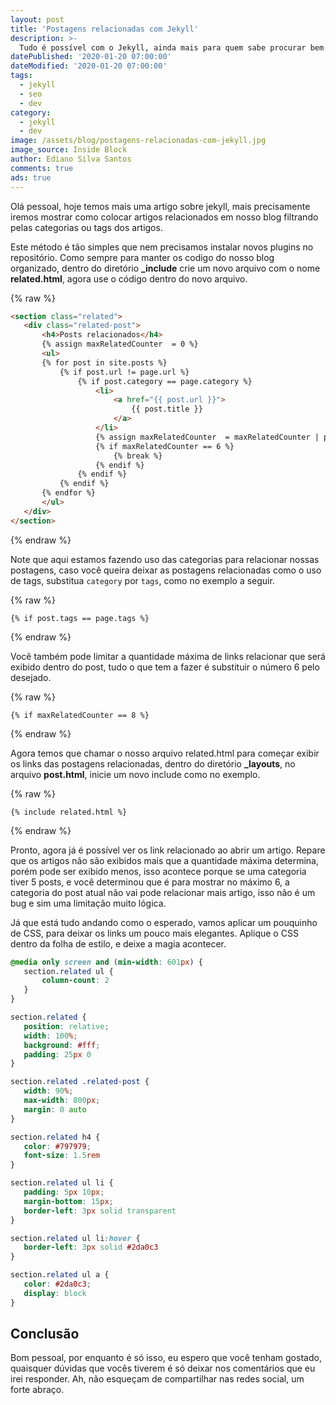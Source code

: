 ```yaml
---
layout: post
title: 'Postagens relacionadas com Jekyll'
description: >-
  Tudo é possível com o Jekyll, ainda mais para quem sabe procurar bem.
datePublished: '2020-01-20 07:00:00'
dateModified: '2020-01-20 07:00:00'
tags:
  - jekyll
  - seo
  - dev
category:
  - jekyll
  - dev
image: /assets/blog/postagens-relacionadas-com-jekyll.jpg
image_source: Inside Block
author: Ediano Silva Santos
comments: true
ads: true
---
```


Olá pessoal, hoje temos mais uma artigo sobre jekyll, mais precisamente iremos mostrar como colocar artigos relacionados em nosso blog filtrando pelas categorias ou tags dos artigos.

Este método é tão simples que nem precisamos instalar novos plugins no repositório. Como sempre para manter os codigo do nosso blog organizado, dentro do diretório **_include** crie um novo arquivo com o nome **related.html**, agora use o código dentro do novo arquivo.

{% raw %}
```html
<section class="related">
   <div class="related-post">
       <h4>Posts relacionados</h4>
       {% assign maxRelatedCounter  = 0 %}
       <ul>
       {% for post in site.posts %}
           {% if post.url != page.url %}
               {% if post.category == page.category %}
                   <li>
                       <a href="{{ post.url }}">
                           {{ post.title }}
                       </a>
                   </li>
                   {% assign maxRelatedCounter  = maxRelatedCounter | plus: 1 %}
                   {% if maxRelatedCounter == 6 %}
                       {% break %}
                   {% endif %}
               {% endif %}
           {% endif %}
       {% endfor %}
       </ul>
   </div>
</section>
```
{% endraw %}

Note que aqui estamos fazendo uso das categorias para relacionar nossas postagens, caso você queira deixar as postagens relacionadas como o uso de tags, substitua `category` por `tags`, como no exemplo a seguir.

{% raw %}
```liquid
{% if post.tags == page.tags %}
```
{% endraw %}

Você também pode limitar a quantidade máxima de links relacionar que será exibido dentro do post, tudo o que tem a fazer é substituir o número 6 pelo desejado.

{% raw %}
```liquid
{% if maxRelatedCounter == 8 %}
```
{% endraw %}

Agora temos que chamar o nosso arquivo related.html para começar exibir os links das postagens relacionadas, dentro do diretório **_layouts**, no arquivo **post.html**, inicie um novo include como no exemplo.

{% raw %}
```liquid
{% include related.html %}
```
{% endraw %}

Pronto, agora já é possível ver os link relacionado ao abrir um artigo. Repare que os artigos não são exibidos mais que a quantidade máxima determina, porém pode ser exibido menos, isso acontece porque se uma categoria tiver 5 posts, e você determinou que é para mostrar no máximo 6, a categoria do post atual não vai pode relacionar mais artigo, isso não é um bug e sim uma limitação muito lógica.

Já que está tudo andando como o esperado, vamos aplicar um pouquinho de CSS, para deixar os links um pouco mais elegantes. Aplique o CSS dentro da folha de estilo, e deixe a magia acontecer. 

```css
@media only screen and (min-width: 601px) {
   section.related ul {
       column-count: 2
   }
}

section.related {
   position: relative;
   width: 100%;
   background: #fff;
   padding: 25px 0
}

section.related .related-post {
   width: 90%;
   max-width: 800px;
   margin: 0 auto
}

section.related h4 {
   color: #797979;
   font-size: 1.5rem
}

section.related ul li {
   padding: 5px 10px;
   margin-bottom: 15px;
   border-left: 3px solid transparent
}

section.related ul li:hover {
   border-left: 3px solid #2da0c3
}

section.related ul a {
   color: #2da0c3;
   display: block
}
```

## Conclusão
Bom pessoal, por enquanto é só isso, eu espero que você tenham gostado, quaisquer dúvidas que vocês tiverem é só deixar nos comentários que eu irei responder. Ah, não esqueçam de compartilhar nas redes social, um forte abraço.
